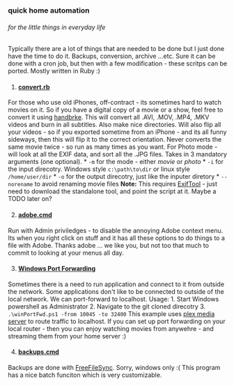 ###  quick home automation
###### for the little things in everyday life

Typically there are a lot of things that are needed to be done but I just done have the time to do it.  Backups, conversion, archive ...etc.  Sure it can be done with a cron job, but then with a few modification - these scritps can be ported.  Mostly written in Ruby :)

1. #### [convert.rb](./01convert.rb)
For those who use old iPhones, off-contract - its sometimes hard to watch movies on it.  So if you have a digital copy of a movie or a show, feel free to convert it using [handbrke](https://handbrake.fr/downloads.php).  This will convert all .AVI, .MOV, .MP4, .MKV videos and burn in all subtitles.  Also make nice directories.  Will also flip all your videos - so if you exported sometime from an iPhone - and its all funny sideways, then this will flip it to the correct orientation.  Never converts the same movie twice - so run as many times as you want.
    For Photo mode - will look at all the EXIF data, and sort all the .JPG files.
    Takes in 3 mandatory arguments (one optional).
    * ```-m``` for the mode - either *movie* or *photo*
    * ```-i``` for the input direcotry.  Windows style ```c:\path\to\dir``` or linux style ```/home/user/dir```
    * ```-o``` for the output direcotry, just like the inputer diretory
    * ```--norename``` to avoid renaming movie files
    **Note:**  This requires [ExifTool](http://www.sno.phy.queensu.ca/~phil/exiftool/) - just need to download the standalone tool, and point the script at it.  Maybe a TODO later on?

2. #### [adobe.cmd](./02adobe.cmd)
Run with Admin priviledges - to disable the annoying Adobe context menu.  Its when you right click on stuff and it has all these options to do things to a file with Adobe.  Thanks adobe ... we like you, but not too that much to commit to looking at your menus all day.

3. #### [Windows Port Forwarding](./03winPortFwd.ps1)
Sometimes there is a need to run application and connect to it from outside the network.  Some applications don't like to be connected to outside of the local network.  We can port-forward to localhost.  Usage:
    1. Start Windows powershell as Administrator
    2. Navigate to the git cloned direcotry
    3. ```.\winPortFwd.ps1 -from 10045 -to 32400```
    This example uses [plex media server](https://plex.tv/) to route traffic to localhost.  If you can set up port forwarding on your local router - then you can enjoy watching movies from anywehre - and streaming them from your home server :)

4. #### [backups.cmd](./04makebackups.rb)
Backups are done with [FreeFileSync](http://www.freefilesync.org/).  Sorry, windows only :(  This program has a nice batch funciton which is very customizable.
